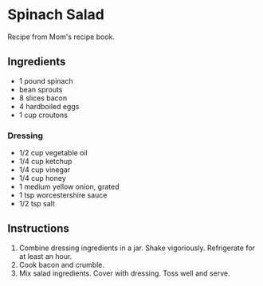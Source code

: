 # Spinach Salad

Recipe from Mom's recipe book.

## Ingredients

- 1 pound spinach
- bean sprouts
- 8 slices bacon
- 4 hardboiled eggs
- 1 cup croutons

### Dressing

- 1/2 cup vegetable oil
- 1/4 cup ketchup
- 1/4 cup vinegar
- 1/4 cup honey
- 1 medium yellow onion, grated
- 1 tsp worcestershire sauce
- 1/2 tsp salt

## Instructions

1. Combine dressing ingredients in a jar. Shake vigoriously. Refrigerate for at least an hour.
2. Cook bacon and crumble. 
3. Mix salad ingredients. Cover with dressing. Toss well and serve. 